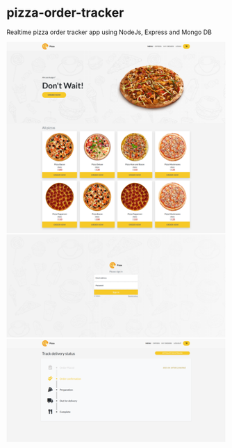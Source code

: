 # pizza-order-tracker
Realtime pizza order tracker app using NodeJs, Express and Mongo DB 

![Image of Yaktocat](https://github.com/cenga93/pizza-order-tracker/blob/main/home_pizza.png)
![Image of Yaktocat](https://github.com/cenga93/pizza-order-tracker/blob/main/login_pizza.png)
![Image of Yaktocat](https://github.com/cenga93/pizza-order-tracker/blob/main/tracker_pizza.png)
